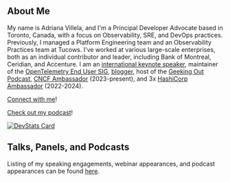 ## About Me

My name is Adriana Villela, and I'm a Principal Developer Advocate based in Toronto, Canada, with a focus on Observability, SRE, and DevOps practices. Previously, I managed a Platform Engineering team and an Observability Practices team at Tucows. I've worked at various large-scale enterprises, both as an individual contributor and leader, including Bank of Montreal, Ceridian, and Accenture. I am an [international keynote speaker](https://youtube.com/playlist?list=PL2n5EpcOFZftFNYugZ0HgfJ6e-7uDpuwZ&si=bzfblfKr1v0_gMhb), maintainer of the [OpenTelemetry End User SIG](https://github.com/open-telemetry/sig-end-user/), [blogger](https://adri-v.medium.com), host of the [Geeking Out Podcast](https://bento.me/geekingout), [CNCF Ambassador](https://www.cncf.io/people/ambassadors/) (2023-present), and 3x [HashiCorp Ambassador](https://www.hashicorp.com/ambassadors/directory?q=Villela) (2022-2024).

[Connect with me](https://bento.me/adrianamvillela)!

[Check out my podcast](https://bento.me/geekingout)!

[![DevStats Card](https://devstats.me/?username=avillela)](https://github.com/tico88612/devstats-card)

## Talks, Panels, and Podcasts

Listing of my speaking engagements, webinar appearances, and podcast appearances can be found [here](events.md).

